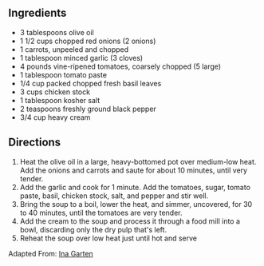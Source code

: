 ---
---

## Ingredients

- 3 tablespoons olive oil
- 1 1/2 cups chopped red onions (2 onions)
- 1 carrots, unpeeled and chopped
- 1 tablespoon minced garlic (3 cloves)
- 4 pounds vine-ripened tomatoes, coarsely chopped (5 large)
- 1 tablespoon tomato paste
- 1/4 cup packed chopped fresh basil leaves
- 3 cups chicken stock
- 1 tablespoon kosher salt
- 2 teaspoons freshly ground black pepper
- 3/4 cup heavy cream


## Directions

1. Heat the olive oil in a large, heavy-bottomed pot over medium-low heat. Add the onions and carrots and saute for about 10 minutes, until very tender.
2. Add the garlic and cook for 1 minute. Add the tomatoes, sugar, tomato paste, basil, chicken stock, salt, and pepper and stir well.
3. Bring the soup to a boil, lower the heat, and simmer, uncovered, for 30 to 40 minutes, until the tomatoes are very tender.
4. Add the cream to the soup and process it through a food mill into a bowl, discarding only the dry pulp that's left.
5. Reheat the soup over low heat just until hot and serve

Adapted From: [Ina Garten](http://www.foodnetwork.com/recipes/ina-garten/cream-of-fresh-tomato-soup-recipe.html)